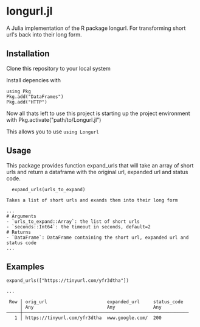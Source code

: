 # longurl.jl
 A Julia implementation of the R package longurl. For transforming short url's back into their long form. 
 
## Installation

Clone this repository to your local system

Install depencies with

```
using Pkg
Pkg.add("DataFrames")
Pkg.add("HTTP")
```

Now all thats left to use this project is starting up the project environment with Pkg.activate("path/to/Longurl.jl")

This allows you to use ```using Longurl```

## Usage

This package provides function expand_urls that will take an array of short urls and return a dataframe with the original url, expanded url and status code. 

```
  expand_urls(urls_to_expand)
  
Takes a list of short urls and exands them into their long form

...
# Arguments
- `urls_to_expand::Array`: the list of short urls
- `seconds::Int64`: the timeout in seconds, default=2
# Returns
- `DataFrame`: DataFrame containing the short url, expanded url and status code
...
```

## Examples

```
expand_urls(["https://tinyurl.com/yfr3dtha"])

...

 Row │ orig_url                      expanded_url     status_code
     │ Any                           Any              Any          
─────┼─────────────────────────────────────────────────────────────
   1 │ https://tinyurl.com/yfr3dtha  www.google.com/  200

```
